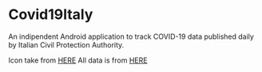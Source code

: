 # Covid19Italy

An indipendent Android application to track COVID-19 data published daily by Italian Civil Protection Authority.

Icon take from [HERE](https://www.newscientist.com/term/covid-19/)
All data is from [HERE](https://github.com/pcm-dpc/COVID-19)